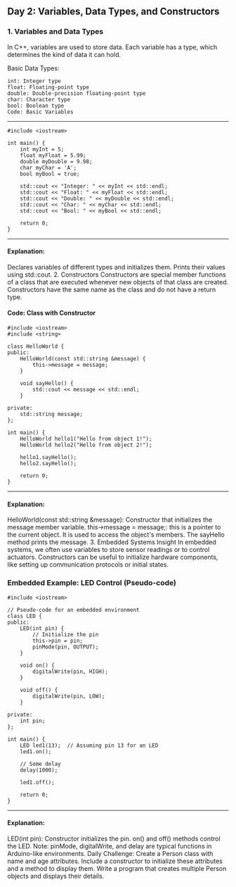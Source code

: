

## Day 2: Variables, Data Types, and Constructors
### 1. Variables and Data Types
In C++, variables are used to store data. Each variable has a type, which determines the kind of data it can hold.

Basic Data Types:

    int: Integer type
    float: Floating-point type
    double: Double-precision floating-point type
    char: Character type
    bool: Boolean type
    Code: Basic Variables

***
    #include <iostream>

    int main() {
        int myInt = 5;
        float myFloat = 5.99;
        double myDouble = 9.98;
        char myChar = 'A';
        bool myBool = true;

        std::cout << "Integer: " << myInt << std::endl;
        std::cout << "Float: " << myFloat << std::endl;
        std::cout << "Double: " << myDouble << std::endl;
        std::cout << "Char: " << myChar << std::endl;
        std::cout << "Bool: " << myBool << std::endl;

        return 0;
    }

****
#### Explanation:

Declares variables of different types and initializes them.
Prints their values using std::cout.
2. Constructors
Constructors are special member functions of a class that are executed whenever new objects of that class are created. Constructors have the same name as the class and do not have a return type.

#### Code: Class with Constructor


    #include <iostream>
    #include <string>

    class HelloWorld {
    public:
        HelloWorld(const std::string &message) {
            this->message = message;
        }

        void sayHello() {
            std::cout << message << std::endl;
        }

    private:
        std::string message;
    };

    int main() {
        HelloWorld hello1("Hello from object 1!");
        HelloWorld hello2("Hello from object 2!");

        hello1.sayHello();
        hello2.sayHello();

        return 0;
    }
***
#### Explanation:

HelloWorld(const std::string &message): Constructor that initializes the message member variable.
this->message = message;: this is a pointer to the current object. It is used to access the object's members.
The sayHello method prints the message.
3. Embedded Systems Insight
In embedded systems, we often use variables to store sensor readings or to control actuators. Constructors can be useful to initialize hardware components, like setting up communication protocols or initial states.

### Embedded Example: LED Control (Pseudo-code)


    #include <iostream>

    // Pseudo-code for an embedded environment
    class LED {
    public:
        LED(int pin) {
            // Initialize the pin
            this->pin = pin;
            pinMode(pin, OUTPUT);
        }

        void on() {
            digitalWrite(pin, HIGH);
        }

        void off() {
            digitalWrite(pin, LOW);
        }

    private:
        int pin;
    };

    int main() {
        LED led1(13);  // Assuming pin 13 for an LED
        led1.on();

        // Some delay
        delay(1000);

        led1.off();

        return 0;
    }
***
#### Explanation:

LED(int pin): Constructor initializes the pin.
on() and off() methods control the LED.
Note: pinMode, digitalWrite, and delay are typical functions in Arduino-like environments.
Daily Challenge:
Create a Person class with name and age attributes. Include a constructor to initialize these attributes and a method to display them.
Write a program that creates multiple Person objects and displays their details.
